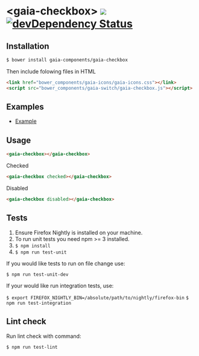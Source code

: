 # &lt;gaia-checkbox&gt; ![](https://travis-ci.org/gaia-components/gaia-checkbox.svg)  [![devDependency Status](https://david-dm.org/gaia-components/gaia-checkbox/dev-status.svg)](https://david-dm.org/gaia-components/gaia-checkbox#info=devDependencies)


## Installation

```bash
$ bower install gaia-components/gaia-checkbox
```

Then include folowing files in HTML

```html
<link href="bower_components/gaia-icons/gaia-icons.css"></link>
<script src="bower_components/gaia-switch/gaia-checkbox.js"></script>
```


## Examples

- [Example](http://gaia-components.github.io/gaia-checkbox/)


## Usage

```html
<gaia-checkbox></gaia-checkbox>
```


Checked

```html
<gaia-checkbox checked></gaia-checkbox>
```


Disabled

```html
<gaia-checkbox disabled></gaia-checkbox>
```


## Tests

1. Ensure Firefox Nightly is installed on your machine.
2. To run unit tests you need npm >= 3 installed.
3. `$ npm install`
4. `$ npm run test-unit`

If you would like tests to run on file change use:

`$ npm run test-unit-dev`

If your would like run integration tests, use:

`$ export FIREFOX_NIGHTLY_BIN=/absolute/path/to/nightly/firefox-bin`
`$ npm run test-integration`

## Lint check

Run lint check with command:

`$ npm run test-lint`
